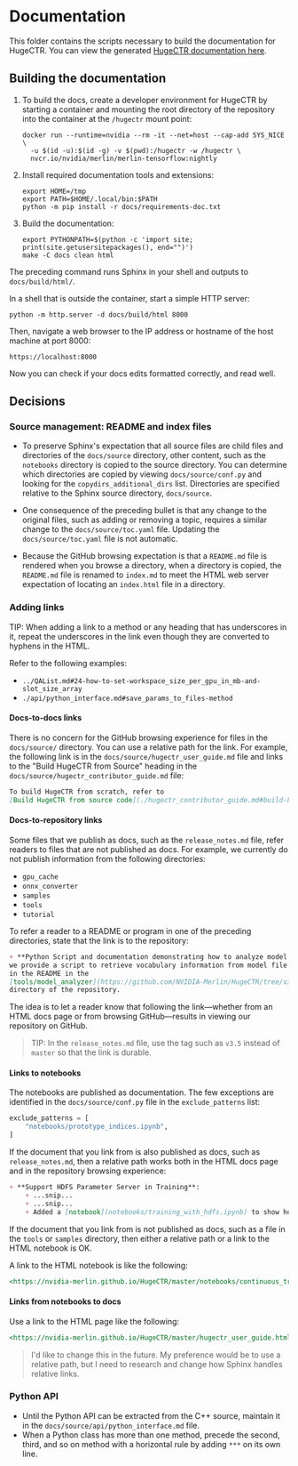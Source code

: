 # Documentation

This folder contains the scripts necessary to build the documentation for HugeCTR.
You can view the generated [HugeCTR documentation here](https://nvidia-merlin.github.io/HugeCTR/master/hugectr_user_guide.html).

## Building the documentation

1. To build the docs, create a developer environment for HugeCTR by starting
   a container and mounting the root directory of the repository into the
   container at the `/hugectr` mount point:

   ```shell
   docker run --runtime=nvidia --rm -it --net=host --cap-add SYS_NICE \
     -u $(id -u):$(id -g) -v $(pwd):/hugectr -w /hugectr \
     nvcr.io/nvidia/merlin/merlin-tensorflow:nightly
   ```

1. Install required documentation tools and extensions:

   ```shell
   export HOME=/tmp
   export PATH=$HOME/.local/bin:$PATH
   python -m pip install -r docs/requirements-doc.txt
   ```

1. Build the documentation:

   ```shell
   export PYTHONPATH=$(python -c 'import site; print(site.getusersitepackages(), end="")')
   make -C docs clean html
   ```

The preceding command runs Sphinx in your shell and outputs to `docs/build/html/`.

In a shell that is outside the container, start a simple HTTP server:

`python -m http.server -d docs/build/html 8000`

Then, navigate a web browser to the IP address or hostname of the host machine at port 8000:

`https://localhost:8000`

Now you can check if your docs edits formatted correctly, and read well.

## Decisions

### Source management: README and index files

* To preserve Sphinx's expectation that all source files are child files and directories
  of the `docs/source` directory, other content, such as the `notebooks` directory is
  copied to the source directory. You can determine which directories are copied by
  viewing `docs/source/conf.py` and looking for the `copydirs_additional_dirs` list.
  Directories are specified relative to the Sphinx source directory, `docs/source`.

* One consequence of the preceding bullet is that any change to the original files,
  such as adding or removing a topic, requires a similar change to the `docs/source/toc.yaml`
  file.  Updating the `docs/source/toc.yaml` file is not automatic.

* Because the GitHub browsing expectation is that a `README.md` file is rendered when you
  browse a directory, when a directory is copied, the `README.md` file is renamed to
  `index.md` to meet the HTML web server expectation of locating an `index.html` file
  in a directory.

### Adding links

TIP: When adding a link to a method or any heading that has underscores in it, repeat
the underscores in the link even though they are converted to hyphens in the HTML.

Refer to the following examples:

* `../QAList.md#24-how-to-set-workspace_size_per_gpu_in_mb-and-slot_size_array`
* `./api/python_interface.md#save_params_to_files-method`

#### Docs-to-docs links

There is no concern for the GitHub browsing experience for files in the `docs/source/` directory.
You can use a relative path for the link.  For example, the following link is in the
`docs/source/hugectr_user_guide.md` file and links to the "Build HugeCTR from Source" heading
in the `docs/source/hugectr_contributor_guide.md` file:

```markdown
To build HugeCTR from scratch, refer to
[Build HugeCTR from source code](./hugectr_contributor_guide.md#build-hugectr-from-source).
```

#### Docs-to-repository links

Some files that we publish as docs, such as the `release_notes.md` file, refer readers to files
that are not published as docs. For example, we currently do not publish information from the following
directories:

* `gpu_cache`
* `onnx_converter`
* `samples`
* `tools`
* `tutorial`

To refer a reader to a README or program in one of the preceding directories, state that
the link is to the repository:

```markdown
+ **Python Script and documentation demonstrating how to analyze model files**: In this release,
we provide a script to retrieve vocabulary information from model file. Please find more details
in the README in the
[tools/model_analyzer](https://github.com/NVIDIA-Merlin/HugeCTR/tree/v3.5/tools/model_analyzer)
directory of the repository.
```

The idea is to let a reader know that following the link&mdash;whether from an HTML docs page or
from browsing GitHub&mdash;results in viewing our repository on GitHub.

> TIP: In the `release_notes.md` file, use the tag such as `v3.5` instead of `master` so that
> the link is durable.

#### Links to notebooks

The notebooks are published as documentation. The few exceptions are identified in the
`docs/source/conf.py` file in the `exclude_patterns` list:

```python
exclude_patterns = [
    "notebooks/prototype_indices.ipynb",
]
```

If the document that you link from is also published as docs, such as `release_notes.md`, then
a relative path works both in the HTML docs page and in the repository browsing experience:

```markdown
+ **Support HDFS Parameter Server in Training**:
    + ...snip...
    + ...snip...
    + Added a [notebook](notebooks/training_with_hdfs.ipynb) to show how to use HugeCTR with HDFS.
```

If the document that you link from is not published as docs, such as a file in the `tools`
or `samples` directory, then either a relative path or a link to the HTML notebook is OK.

A link to the HTML notebook is like the following:

```markdown
<https://nvidia-merlin.github.io/HugeCTR/master/notebooks/continuous_training.html>
```

#### Links from notebooks to docs

Use a link to the HTML page like the following:

```markdown
<https://nvidia-merlin.github.io/HugeCTR/master/hugectr_user_guide.html>
```

> I'd like to change this in the future. My preference would be to use a relative
> path, but I need to research and change how Sphinx handles relative links.

### Python API

* Until the Python API can be extracted from the C++ source, maintain it in the
  `docs/source/api/python_interface.md` file.
* When a Python class has more than one method, precede the second, third, and so on method
  with a horizontal rule by adding `***` on its own line.

